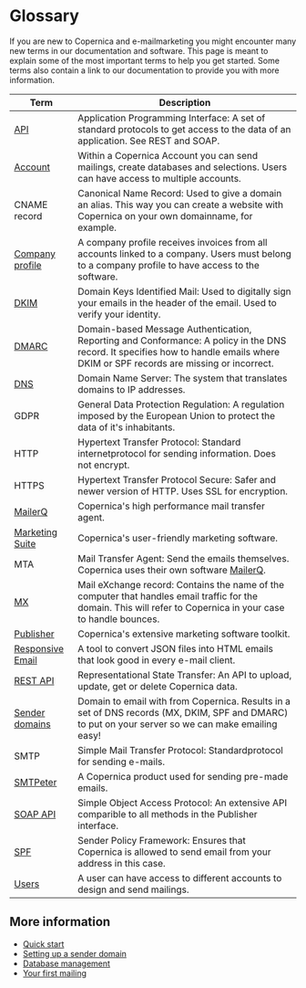 # Glossary

If you are new to Copernica and e-mailmarketing you might encounter many 
new terms in our documentation and software. This page is meant to explain 
some of the most important terms to help you get started. Some terms 
also contain a link to our documentation to provide you with more information.


| Term                                                 | Description                                                                                                                                                                       |
|------------------------------------------------------|-----------------------------------------------------------------------------------------------------------------------------------------------------------------------------------|
| [API](./apis)                                        | Application Programming Interface: A set of standard protocols to get access to the data of an application. See REST and SOAP.                                                    |
| [Account](./accounts-and-users)                      | Within a Copernica Account you can send mailings, create databases and selections. Users can have access to multiple accounts.                                                    |
| CNAME record                                         | Canonical Name Record: Used to give a domain an alias. This way you can create a website with Copernica on your own domainname, for example.                                      |
| [Company profile](./accounts-and-users)              | A company profile receives invoices from all accounts linked to a company. Users must belong to a company profile to have access to the software.                                 |
| [DKIM](./dkim)                                       | Domain Keys Identified Mail: Used to digitally sign your emails in the header of the email. Used to verify your identity.                                                         |
| [DMARC](./dmarc)                                     | Domain-based Message Authentication, Reporting and Conformance: A policy in the DNS record. It specifies how to handle emails where DKIM or SPF records are missing or incorrect. |
| [DNS](./dns)                                         | Domain Name Server: The system that translates domains to IP addresses.                                                                                                           |
| GDPR                                                 | General Data Protection Regulation: A regulation imposed by the European Union to protect the data of it's inhabitants.                                                           |
| HTTP                                                 | Hypertext Transfer Protocol: Standard internetprotocol for sending information. Does not encrypt.                                                                                 |
| HTTPS                                                | Hypertext Transfer Protocol Secure: Safer and newer version of HTTP. Uses SSL for encryption.                                                                                     |
| [MailerQ](https://www.mailerq.com/)                  | Copernica's high performance mail transfer agent.                                                                                                                                 |
| [Marketing Suite](https://ms.copernica.com/)         | Copernica's user-friendly marketing software.                                                                                                                                     |
| MTA                                                  | Mail Transfer Agent: Send the emails themselves. Copernica uses their own software [MailerQ](www.mailerq.com).                                                                    |
| [MX](./mx)                                           | Mail eXchange record: Contains the name of the computer that handles email traffic for the domain. This will refer to Copernica in your case to handle bounces.                   |
| [Publisher](https://publisher.copernica.com/)        | Copernica's extensive marketing software toolkit.                                                                                                                                 |
| [Responsive Email](https://www.responsiveemail.com/) | A tool to convert JSON files into HTML emails that look good in every e-mail client.                                                                                              |
| [REST API](./restv2/rest-api.md)                     | Representational State Transfer: An API to upload, update, get or delete Copernica data.                                                                                          |
| [Sender domains](./sender-domains)                   | Domain to email with from Copernica. Results in a set of DNS records (MX, DKIM, SPF and DMARC) to put on your server so we can make emailing easy!                                |
| SMTP                                                 | Simple Mail Transfer Protocol: Standardprotocol for sending e-mails.                                                                                                              |
| [SMTPeter](https://www.smtpeter.com/)                | A Copernica product used for sending pre-made emails.                                                                                                                             |
| [SOAP API](soap-api-documentation)                   | Simple Object Access Protocol: An extensive API comparible to all methods in the Publisher interface.                                                                             |
| [SPF](./spf)                                         | Sender Policy Framework: Ensures that Copernica is allowed to send email from your address in this case.                                                                          |
| [Users](./accounts-and-users)                        | A user can have access to different accounts to design and send mailings.                                                                                                         |
                                                                                                                                                                                                                                              
## More information                                                                                                                                                                                                                        

* [Quick start](./quick-start-guide)
* [Setting up a sender domain](./quick-sender-domain-guide)
* [Database management](./quick-database-guide)
* [Your first mailing](./quick-mailing-guide)
